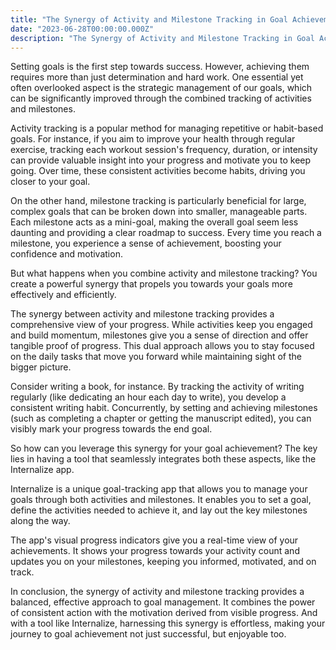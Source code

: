 ```yaml
---
title: "The Synergy of Activity and Milestone Tracking in Goal Achievement"
date: "2023-06-28T00:00:00.000Z"
description: "The Synergy of Activity and Milestone Tracking in Goal Achievement"
---
```


Setting goals is the first step towards success. However, achieving them requires more than just determination and hard work. One essential yet often overlooked aspect is the strategic management of our goals, which can be significantly improved through the combined tracking of activities and milestones.

Activity tracking is a popular method for managing repetitive or habit-based goals. For instance, if you aim to improve your health through regular exercise, tracking each workout session's frequency, duration, or intensity can provide valuable insight into your progress and motivate you to keep going. Over time, these consistent activities become habits, driving you closer to your goal.

On the other hand, milestone tracking is particularly beneficial for large, complex goals that can be broken down into smaller, manageable parts. Each milestone acts as a mini-goal, making the overall goal seem less daunting and providing a clear roadmap to success. Every time you reach a milestone, you experience a sense of achievement, boosting your confidence and motivation.

But what happens when you combine activity and milestone tracking? You create a powerful synergy that propels you towards your goals more effectively and efficiently.

The synergy between activity and milestone tracking provides a comprehensive view of your progress. While activities keep you engaged and build momentum, milestones give you a sense of direction and offer tangible proof of progress. This dual approach allows you to stay focused on the daily tasks that move you forward while maintaining sight of the bigger picture.

Consider writing a book, for instance. By tracking the activity of writing regularly (like dedicating an hour each day to write), you develop a consistent writing habit. Concurrently, by setting and achieving milestones (such as completing a chapter or getting the manuscript edited), you can visibly mark your progress towards the end goal.

So how can you leverage this synergy for your goal achievement? The key lies in having a tool that seamlessly integrates both these aspects, like the Internalize app.

Internalize is a unique goal-tracking app that allows you to manage your goals through both activities and milestones. It enables you to set a goal, define the activities needed to achieve it, and lay out the key milestones along the way.

The app's visual progress indicators give you a real-time view of your achievements. It shows your progress towards your activity count and updates you on your milestones, keeping you informed, motivated, and on track.

In conclusion, the synergy of activity and milestone tracking provides a balanced, effective approach to goal management. It combines the power of consistent action with the motivation derived from visible progress. And with a tool like Internalize, harnessing this synergy is effortless, making your journey to goal achievement not just successful, but enjoyable too.
